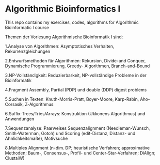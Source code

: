# Algorithmic Bioinformatics I

This repo contains my exercises, codes, algorithms for Algorithmic Bioinformatic I course 

Themen der Vorlesung Algorithmische Bioinformatik I sind:

1.Analyse von Algorithmen: Asymptotisches Verhalten, Rekurrenzgleichungen

2.Entwurfsmethoden für Algorithmen: Rekursion, Divide-and Conquer, Dynamische Programmierung, Greedy- Algorithmen, Branch-and-Bound

3.NP-Vollständigkeit: Reduzierbarkeit, NP-vollständige Probleme in der Bioinformatik

4.Fragment Assembly, Partial (PDP) und double (DDP) digest problems

5.Suchen in Texten: Knuth-Morris-Pratt, Boyer-Moore, Karp-Rabin, Aho-Corsasik, Z-Algorithmus

6.Suffix-Trees/Tries/Arrays: Konstruktion (Ukkonens Algorithmus) und Anwendungen

7.Sequenzanalyse: Paarweises Sequenzalignment (Needleman-Wunsch, Smith-Waterman, Gotoh) und Scoring (edit-Distanz, Distanz- und Ähnlichkeitsmaße), Motivsuche

8.Multiples Alignment (n-dim. DP; heuristische Verfahren; approximative Methoden; Baum-, Consensus-, Profil- und Center-Star-Verfahren; DiAlign; ClustalW)
